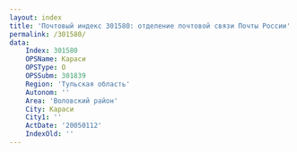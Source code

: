 ```yaml
---
layout: index
title: 'Почтовый индекс 301580: отделение почтовой связи Почты России'
permalink: /301580/
data:
    Index: 301580
    OPSName: Караси
    OPSType: О
    OPSSubm: 301839
    Region: 'Тульская область'
    Autonom: ''
    Area: 'Воловский район'
    City: Караси
    City1: ''
    ActDate: '20050112'
    IndexOld: ''
---
```

